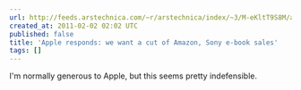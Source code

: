 ```yaml
---
url: http://feeds.arstechnica.com/~r/arstechnica/index/~3/M-eKltT9S8M/apple-responds-to-app-store-furor-says-it-wants-a-cut-of-e-book-sales.ars
created_at: 2011-02-02 02:02 UTC
published: false
title: 'Apple responds: we want a cut of Amazon, Sony e-book sales'
tags: []
---
```


I'm normally generous to Apple, but this seems pretty indefensible.
